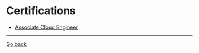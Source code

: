 # Certifications

- [Associate Cloud Engineer](https://cloud.google.com/learn/certification/cloud-engineer)

---

[Go back](../README.md)
